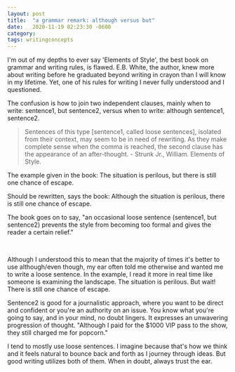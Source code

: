 ```yaml
---
layout: post
title:  "a grammar remark: although versus but"
date:   2020-11-19 02:23:30 -0600
category: 
tags: writingconcepts
---
```

I'm out of my depths to ever say 'Elements of Style', the best book on grammar and writing rules, is flawed. E.B. White, the author, knew more about writing before he graduated beyond writing in crayon than I will know in my lifetime. Yet, one of his rules for writing I never fully understood and I questioned. 

The confusion is how to join two independent clauses, mainly when to write: sentence1, but sentence2, versus when to write: although sentence1, sentence2. 

> Sentences of this type [sentence1, called loose sentences], isolated from their context, may seem to be in need of rewriting. As they make complete sense when the comma is reached, the second clause has the appearance of an after-thought. - Strunk Jr., William. Elements of Style.

The example given in the book: The situation is perilous, but there is still one chance of escape.

Should be rewritten, says the book: Although the situation is perilous, there is still one chance of escape.

The book goes on to say, "an occasional loose sentence (sentence1, but sentence2) prevents the style from becoming too formal and gives the reader a certain relief."

<br>

Although I understood this to mean that the majority of times it's better to use although/even though, my ear often told me otherwise and wanted me to write a loose sentence. In the example, I read it more in real time like someone is examining the landscape. The situation is perilous. But wait! There is still one chance of escape. 

Sentence2 is good for a journalistic approach, where you want to be direct and confident or you're an authority on an issue. You know what you're going to say, and in your mind, no doubt lingers. It expresses an unwavering progression of thought. "Although I paid for the $1000 VIP pass to the show, they still charged me for popcorn." 

I tend to mostly use loose sentences. I imagine because that's how we think and it feels natural to bounce back and forth as I journey through ideas. But good writing utilizes both of them. When in doubt, always trust the ear.